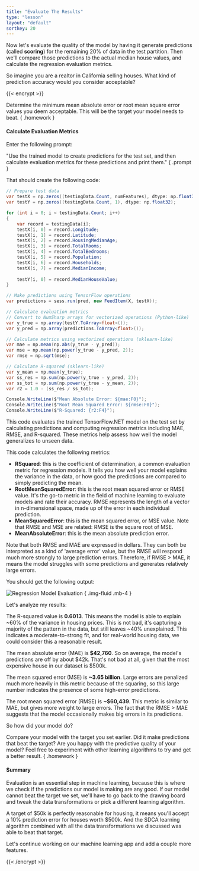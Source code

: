 ```yaml
---
title: "Evaluate The Results"
type: "lesson"
layout: "default"
sortkey: 20
---
```


Now let's evaluate the quality of the model by having it generate predictions (called **scoring**) for the remaining 20% of data in the test partition. Then we'll compare those predictions to the actual median house values, and calculate the regression evaluation metrics.

So imagine you are a realtor in California selling houses. What kind of prediction accuracy would you consider acceptable?

{{< encrypt >}}

Determine the minimum mean absolute error or root mean square error values you deem acceptable. This will be the target your model needs to beat.
{ .homework }

#### Calculate Evaluation Metrics

Enter the following prompt:

"Use the trained model to create predictions for the test set, and then calculate evaluation metrics for these predictions and print them."
{ .prompt }

That should create the following code:

```csharp
// Prepare test data
var testX = np.zeros((testingData.Count, numFeatures), dtype: np.float32);
var testY = np.zeros((testingData.Count, 1), dtype: np.float32);

for (int i = 0; i < testingData.Count; i++)
{
    var record = testingData[i];
    testX[i, 0] = record.Longitude;
    testX[i, 1] = record.Latitude;
    testX[i, 2] = record.HousingMedianAge;
    testX[i, 3] = record.TotalRooms;
    testX[i, 4] = record.TotalBedrooms;
    testX[i, 5] = record.Population;
    testX[i, 6] = record.Households;
    testX[i, 7] = record.MedianIncome;
    
    testY[i, 0] = record.MedianHouseValue;
}

// Make predictions using TensorFlow operations
var predictions = sess.run(pred, new FeedItem(X, testX));

// Calculate evaluation metrics
// Convert to NumSharp arrays for vectorized operations (Python-like)
var y_true = np.array(testY.ToArray<float>());
var y_pred = np.array(predictions.ToArray<float>());

// Calculate metrics using vectorized operations (sklearn-like)
var mae = np.mean(np.abs(y_true - y_pred));
var mse = np.mean(np.power(y_true - y_pred, 2));
var rmse = np.sqrt(mse);

// Calculate R-squared (sklearn-like)
var y_mean = np.mean(y_true);
var ss_res = np.sum(np.power(y_true - y_pred, 2));
var ss_tot = np.sum(np.power(y_true - y_mean, 2));
var r2 = 1.0 - (ss_res / ss_tot);

Console.WriteLine($"Mean Absolute Error: ${mae:F0}");
Console.WriteLine($"Root Mean Squared Error: ${rmse:F0}");
Console.WriteLine($"R-Squared: {r2:F4}");
```

This code evaluates the trained TensorFlow.NET model on the test set by calculating predictions and computing regression metrics including MAE, RMSE, and R-squared. These metrics help assess how well the model generalizes to unseen data.


This code calculates the following metrics:

- **RSquared**: this is the coefficient of determination, a common evaluation metric for regression models. It tells you how well your model explains the variance in the data, or how good the predictions are compared to simply predicting the mean.
- **RootMeanSquaredError**: this is the root mean squared error or RMSE value. It's the go-to metric in the field of machine learning to evaluate models and rate their accuracy. RMSE represents the length of a vector in n-dimensional space, made up of the error in each individual prediction.
- **MeanSquaredError**: this is the mean squared error, or MSE value. Note that RMSE and MSE are related: RMSE is the square root of MSE.
- **MeanAbsoluteError**: this is the mean absolute prediction error.

Note that both RMSE and MAE are expressed in dollars. They can both be interpreted as a kind of 'average error' value, but the RMSE will respond much more strongly to large prediction errors. Therefore, if RMSE > MAE, it means the model struggles with some predictions and generates relatively large errors. 

You should get the following output:

![Regression Model Evaluation](../img/evaluate.jpg)
{ .img-fluid .mb-4 }

Let's analyze my results:

The R-squared value is **0.6013**. This means the model is able to explain ~60% of the variance in housing prices. This is not bad, it's capturing a majority of the pattern in the data, but still leaves ~40% unexplained. This indicates a moderate-to-strong fit, and for real-world housing data, we could consider this a reasonable result.

The mean absolute error (MAE) is **$42,760**. So on average, the model's predictions are off by about $42k. That's not bad at all, given that the most expensive house in our dataset is $500k.

The mean squared error (MSE) is **~3.65 billion**. Large errors are penalized much more heavily in this metric because of the squaring, so this large number indicates the presence of some high-error predictions.

The root mean squared error (RMSE) is **~$60,439**. This metric is similar to MAE, but gives more weight to large errors. The fact that the RMSE > MAE suggests that the model occasionally makes big errors in its predictions.

So how did your model do?

Compare your model with the target you set earlier. Did it make predictions that beat the target? Are you happy with the predictive quality of your model? Feel free to experiment with other learning algorithms to try and get a better result.
{ .homework }

#### Summary

Evaluation is an essential step in machine learning, because this is where we check if the predictions our model is making are any good. If our model cannot beat the target we set, we'll have to go back to the drawing board and tweak the data transformations or pick a different learning algorithm.

A target of $50k is perfectly reasonable for housing, it means you'll accept a 10% prediction error for houses worth $500k. And the SDCA learning algorithm combined with all the data transformations we discussed was able to beat that target.

Let's continue working on our machine learning app and add a couple more features.

{{< /encrypt >}}